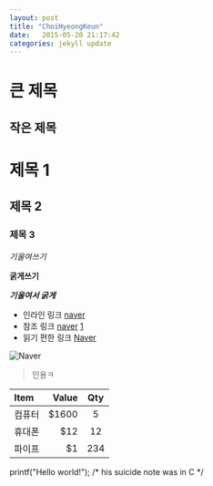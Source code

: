 ```yaml
---
layout: post
title: "ChoiHyeongKeun"
date:   2015-05-20 21:17:42
categories: jekyll update
---
```


큰 제목
===

작은 제목
---

# 제목 1

## 제목 2

### 제목 3

*기울여쓰기*

**굵게쓰기**

***기울여서 굵게***

* 인라인 링크 [naver](http://naver.com)
* 참조 링크 [naver] [1]
* 읽기 편한 링크 [Naver]

[1]: http://naver.com
[Naver]: http://naver.com

![Naver](http://img.naver.net/static/www/u/2013/0731/nmms_224940510.gif)

> 인용ㅋ

|Item    |Value |Qty  |
|:-------|----: |:---:|
|컴퓨터   |$1600 | 5   |
|휴대폰   |$12   | 12  |
|파이프   |$1    | 234 |


printf("Hello world!"); /* his suicide note was in C */
